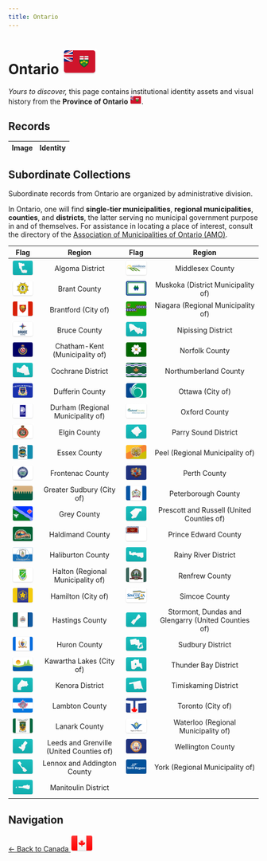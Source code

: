 ```yaml
---
title: Ontario
---
```


# Ontario <img src="../../images/FlagKit/NA/CA/ON/ON@3x.png" class="flagkit-head">

*Yours to discover,* this page contains institutional identity assets and visual history from the **Province of Ontario** <img src="../../images/FlagKit/NA/CA/ON/ON.png" class="flagkit">.

## Records

| Image | Identity |
| :---: | :--- |

## Subordinate Collections

Subordinate records from Ontario are organized by administrative division.

In Ontario, one will find **single-tier municipalities**, **regional municipalities**, **counties**, and **districts**, the latter serving no municipal government purpose in and of themselves. For assistance in locating a place of interest, consult the directory of the [Association of Municipalities of Ontario (AMO)](https://www.amo.on.ca/AMO-Content/Municipal-101/Ontario-Municipalities.aspx).

| Flag | Region | Flag | Region |
| :---: | :---: | :---: | :---: |
|  <img src="../../images/FlagKit/NA/CA/ON/ALG/ALG@3x.png" class="flagkit-head"> | Algoma District | <img src="../../images/FlagKit/NA/CA/ON/MSX/MSX@3x.png" class="flagkit-head"> | Middlesex County |
|  <img src="../../images/FlagKit/NA/CA/ON/BRA/BRA@3x.png" class="flagkit-head"> | Brant County | <img src="../../images/FlagKit/NA/CA/ON/MUS/MUS@3x.png" class="flagkit-head"> | Muskoka (District Municipality of) |
|  <img src="../../images/FlagKit/NA/CA/ON/BFD/BFD@3x.png" class="flagkit-head"> | Brantford (City of) | <img src="../../images/FlagKit/NA/CA/ON/NIA/NIA@3x.png" class="flagkit-head"> | Niagara (Regional Municipality of) |
|  <img src="../../images/FlagKit/NA/CA/ON/BRU/BRU@3x.png" class="flagkit-head"> | Bruce County | <img src="../../images/FlagKit/NA/CA/ON/NIP/NIP@3x.png" class="flagkit-head"> | Nipissing District |
|  <img src="../../images/FlagKit/NA/CA/ON/CHK/CHK@3x.png" class="flagkit-head"> | Chatham-Kent (Municipality of) | <img src="../../images/FlagKit/NA/CA/ON/NFK/NFK@3x.png" class="flagkit-head"> | Norfolk County |
|  <img src="../../images/FlagKit/NA/CA/ON/COC/COC@3x.png" class="flagkit-head"> | Cochrane District | <img src="../../images/FlagKit/NA/CA/ON/NOR/NOR@3x.png" class="flagkit-head"> | Northumberland County |
|  <img src="../../images/FlagKit/NA/CA/ON/DUF/DUF@3x.png" class="flagkit-head"> | Dufferin County | <img src="../../images/FlagKit/NA/CA/ON/OTT/OTT@3x.png" class="flagkit-head"> | Ottawa (City of) |
|  <img src="../../images/FlagKit/NA/CA/ON/DUR/DUR@3x.png" class="flagkit-head"> | Durham (Regional Municipality of) | <img src="../../images/FlagKit/NA/CA/ON/OXF/OXF@3x.png" class="flagkit-head"> | Oxford County |
|  <img src="../../images/FlagKit/NA/CA/ON/ELG/ELG@3x.png" class="flagkit-head"> | Elgin County | <img src="../../images/FlagKit/NA/CA/ON/PSD/PSD@3x.png" class="flagkit-head"> | Parry Sound District |
|  <img src="../../images/FlagKit/NA/CA/ON/ESX/ESX@3x.png" class="flagkit-head"> | Essex County | <img src="../../images/FlagKit/NA/CA/ON/PEL/PEL@3x.png" class="flagkit-head"> | Peel (Regional Municipality of) |
|  <img src="../../images/FlagKit/NA/CA/ON/FRO/FRO@3x.png" class="flagkit-head"> | Frontenac County | <img src="../../images/FlagKit/NA/CA/ON/PER/PER@3x.png" class="flagkit-head"> | Perth County |
|  <img src="../../images/FlagKit/NA/CA/ON/GRS/GRS@3x.png" class="flagkit-head"> | Greater Sudbury (City of) | <img src="../../images/FlagKit/NA/CA/ON/PET/PET@3x.png" class="flagkit-head"> | Peterborough County |
|  <img src="../../images/FlagKit/NA/CA/ON/GRY/GRY@3x.png" class="flagkit-head"> | Grey County | <img src="../../images/FlagKit/NA/CA/ON/PRU/PRU@3x.png" class="flagkit-head"> | Prescott and Russell (United Counties of) |
|  <img src="../../images/FlagKit/NA/CA/ON/HAL/HAL@3x.png" class="flagkit-head"> | Haldimand County | <img src="../../images/FlagKit/NA/CA/ON/PED/PED@3x.png" class="flagkit-head"> | Prince Edward County |
|  <img src="../../images/FlagKit/NA/CA/ON/HLB/HLB@3x.png" class="flagkit-head"> | Haliburton County | <img src="../../images/FlagKit/NA/CA/ON/RAI/RAI@3x.png" class="flagkit-head"> | Rainy River District |
|  <img src="../../images/FlagKit/NA/CA/ON/HTN/HTN@3x.png" class="flagkit-head"> | Halton (Regional Municipality of) | <img src="../../images/FlagKit/NA/CA/ON/REN/REN@3x.png" class="flagkit-head"> | Renfrew County |
|  <img src="../../images/FlagKit/NA/CA/ON/HAM/HAM@3x.png" class="flagkit-head"> | Hamilton (City of) | <img src="../../images/FlagKit/NA/CA/ON/SIM/SIM@3x.png" class="flagkit-head"> | Simcoe County |
|  <img src="../../images/FlagKit/NA/CA/ON/HAS/HAS@3x.png" class="flagkit-head"> | Hastings County | <img src="../../images/FlagKit/NA/CA/ON/SDG/SDG@3x.png" class="flagkit-head"> | Stormont, Dundas and Glengarry (United Counties of) |
|  <img src="../../images/FlagKit/NA/CA/ON/HUR/HUR@3x.png" class="flagkit-head"> | Huron County | <img src="../../images/FlagKit/NA/CA/ON/SUD/SUD@3x.png" class="flagkit-head"> | Sudbury District |
|  <img src="../../images/FlagKit/NA/CA/ON/KAW/KAW@3x.png" class="flagkit-head"> | Kawartha Lakes (City of) | <img src="../../images/FlagKit/NA/CA/ON/TBY/TBY@3x.png" class="flagkit-head"> | Thunder Bay District |
|  <img src="../../images/FlagKit/NA/CA/ON/KEN/KEN@3x.png" class="flagkit-head"> | Kenora District | <img src="../../images/FlagKit/NA/CA/ON/TIM/TIM@3x.png" class="flagkit-head"> | Timiskaming District |
|  <img src="../../images/FlagKit/NA/CA/ON/LAM/LAM@3x.png" class="flagkit-head"> | Lambton County | <img src="../../images/FlagKit/NA/CA/ON/TOR/TOR@3x.png" class="flagkit-head"> | Toronto (City of) |
|  <img src="../../images/FlagKit/NA/CA/ON/LAN/LAN@3x.png" class="flagkit-head"> | Lanark County | <img src="../../images/FlagKit/NA/CA/ON/WAT/WAT@3x.png" class="flagkit-head"> | Waterloo (Regional Municipality of) |
|  <img src="../../images/FlagKit/NA/CA/ON/LGR/LGR@3x.png" class="flagkit-head"> | Leeds and Grenville (United Counties of) | <img src="../../images/FlagKit/NA/CA/ON/WEL/WEL@3x.png" class="flagkit-head"> | Wellington County |
|  <img src="../../images/FlagKit/NA/CA/ON/LXA/LXA@3x.png" class="flagkit-head"> | Lennox and Addington County | <img src="../../images/FlagKit/NA/CA/ON/YRK/YRK@3x.png" class="flagkit-head"> | York (Regional Municipality of) |
|  <img src="../../images/FlagKit/NA/CA/ON/MAN/MAN@3x.png" class="flagkit-head"> | Manitoulin District |  |  |  |

## Navigation

[← Back to Canada <img src="../../images/FlagKit/NA/CA/CA@2x.png" class="flagkit">](../CA.html)